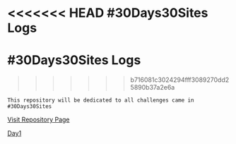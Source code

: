 <<<<<<< HEAD
#30Days30Sites Logs
=======
# #30Days30Sites Logs
>>>>>>> b716081c3024294fff3089270dd25890b37a2e6a

    This repository will be dedicated to all challenges came in #30Days30Sites
    

[Visit Repository Page](https://shahidkh4n.github.io/30Days-30Sites)

[Day1](https://shahidkh4n.github.io/30Days-30Sites/Day1-PortFolio/public/)
